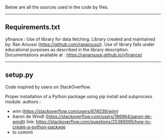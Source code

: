 Below are all the sources used in the code by files.

----------------
Requirements.txt
----------------
yfinance : Use of library for data fetching. Library created and maintained by: Ran Aroussi (https://github.com/ranaroussi). Use of library falls under educational purposes as described in the library description. Documentations available at : https://ranaroussi.github.io/yfinance/

---------------
setup.py
---------------
Code inspired by users on StackOverflow.

Proper installation of a Python package using pip install and subprocess module.
authors :
- wim (https://stackoverflow.com/users/674039/wim)
- Aaron de Windt (https://stackoverflow.com/users/186964/aaron-de-windt)
link:
https://stackoverflow.com/questions/25389095/how-to-create-a-python-package
- to commit